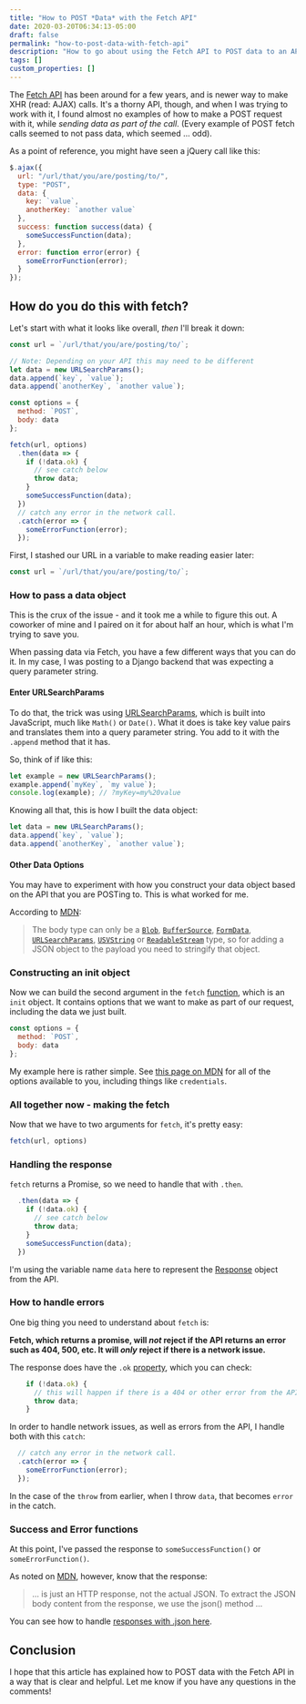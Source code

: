 ```yaml
---
title: "How to POST *Data* with the Fetch API"
date: 2020-03-20T06:34:13-05:00
draft: false
permalink: "how-to-post-data-with-fetch-api"
description: "How to go about using the Fetch API to POST data to an API."
tags: []
custom_properties: []
---
```


The [Fetch API](https://developer.mozilla.org/en-US/docs/Web/API/Fetch_API) has been around for a few years, and is newer way to make XHR (read: AJAX) calls. It's a thorny API, though, and when I was trying to work with it, I found almost no examples of how to make a POST request with it, while _sending data as part of the call_. (Every example of POST fetch calls seemed to not pass data, which seemed ... odd).

As a point of reference, you might have seen a jQuery call like this:

```javascript
$.ajax({
  url: "/url/that/you/are/posting/to/",
  type: "POST",
  data: {
    key: `value`,
    anotherKey: `another value`
  },
  success: function success(data) {
    someSuccessFunction(data);
  },
  error: function error(error) {
    someErrorFunction(error);
  }
});
```

## How do you do this with fetch?

Let's start with what it looks like overall, _then_ I'll break it down:

```javascript
const url = `/url/that/you/are/posting/to/`;

// Note: Depending on your API this may need to be different
let data = new URLSearchParams();
data.append(`key`, `value`);
data.append(`anotherKey`, `another value`);

const options = {
  method: `POST`,
  body: data
};

fetch(url, options)
  .then(data => {
    if (!data.ok) {
      // see catch below
      throw data;
    }
    someSuccessFunction(data);
  })
  // catch any error in the network call.
  .catch(error => {
    someErrorFunction(error);
  });
```

First, I stashed our URL in a variable to make reading easier later:

```javascript
const url = `/url/that/you/are/posting/to/`;
```

### How to pass a data object

This is the crux of the issue - and it took me a while to figure this out. A coworker of mine and I paired on it for about half an hour, which is what I'm trying to save you.

When passing data via Fetch, you have a few different ways that you can do it. In my case, I was posting to a Django backend that was expecting a query parameter string.

#### Enter URLSearchParams

To do that, the trick was using [URLSearchParams](https://developer.mozilla.org/en-US/docs/Web/API/URLSearchParams), which is built into JavaScript, much like `Math()` or `Date()`. What it does is take key value pairs and translates them into a query parameter string. You add to it with the `.append` method that it has.

So, think of if like this:

```javascript
let example = new URLSearchParams();
example.append(`myKey`, `my value`);
console.log(example); // ?myKey=my%20value
```

Knowing all that, this is how I built the data object:

```javascript
let data = new URLSearchParams();
data.append(`key`, `value`);
data.append(`anotherKey`, `another value`);
```

#### Other Data Options

You may have to experiment with how you construct your data object based on the API that you are POSTing to. This is what worked for me.

According to [MDN](https://developer.mozilla.org/en-US/docs/Web/API/Request):

> The body type can only be a <a href="https://developer.mozilla.org/en-US/docs/Web/API/Blob"><code>Blob</code></a>, <a href="https://developer.mozilla.org/en-US/docs/Web/API/BufferSource"><code>BufferSource</code></a>, <a href="https://developer.mozilla.org/en-US/docs/Web/API/FormData"><code>FormData</code></a>, <a href="https://developer.mozilla.org/en-US/docs/Web/API/URLSearchParams"><code>URLSearchParams</code></a>, <a href="https://developer.mozilla.org/en-US/docs/Web/API/USVString"><code>USVString</code></a> or <a href="https://developer.mozilla.org/en-US/docs/Web/API/ReadableStream"><code>ReadableStream</code></a> type, so for adding a JSON object to the payload you need to stringify that object.

### Constructing an init object

Now we can build the second argument in the `fetch` [function](https://developer.mozilla.org/en-US/docs/Web/API/WindowOrWorkerGlobalScope/fetch), which is an `init` object. It contains options that we want to make as part of our request, including the data we just built.

```javascript
const options = {
  method: `POST`,
  body: data
};
```

My example here is rather simple. See [this page on MDN](https://developer.mozilla.org/en-US/docs/Web/API/WindowOrWorkerGlobalScope/fetch) for all of the options available to you, including things like `credentials`.

### All together now - making the fetch

Now that we have to two arguments for `fetch`, it's pretty easy:

```javascript
fetch(url, options)
```

### Handling the response

`fetch` returns a Promise, so we need to handle that with `.then`.

```javascript
  .then(data => {
    if (!data.ok) {
      // see catch below
      throw data;
    }
    someSuccessFunction(data);
  })
```

I'm using the variable name `data` here to represent the [Response](https://developer.mozilla.org/en-US/docs/Web/API/Response) object from the API.

### How to handle errors

One big thing you need to understand about `fetch` is:

**Fetch, which returns a promise, will _not_ reject if the API returns an error such as 404, 500, etc. It will _only_ reject if there is a network issue.**

The response does have the `.ok` [property](https://developer.mozilla.org/en-US/docs/Web/API/Response/ok), which you can check:

```javascript
    if (!data.ok) {
      // this will happen if there is a 404 or other error from the API
      throw data;
    }
```

In order to handle network issues, as well as errors from the API, I handle both with this `catch`:

```javascript
  // catch any error in the network call.
  .catch(error => {
    someErrorFunction(error);
  });
```

In the case of the `throw` from earlier, when I throw `data`, that becomes `error` in the catch.

### Success and Error functions

At this point, I've passed the response to `someSuccessFunction()` or `someErrorFunction()`.

As noted on [MDN](https://developer.mozilla.org/en-US/docs/Web/API/Fetch_API/Using_Fetch), however, know that the response:

> ... is just an HTTP response, not the actual JSON. To extract the JSON body content from the response, we use the json() method ...

You can see how to handle [responses with .json here](https://developer.mozilla.org/en-US/docs/Web/API/Body/json).

## Conclusion

I hope that this article has explained how to POST data with the Fetch API in a way that is clear and helpful. Let me know if you have any questions in the comments!

